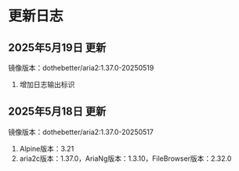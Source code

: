 # 更新日志

## 2025年5月19日 更新
镜像版本：dothebetter/aria2:1.37.0-20250519
1. 增加日志输出标识

## 2025年5月18日 更新
镜像版本：dothebetter/aria2:1.37.0-20250517
1. Alpine版本：3.21
2. aria2c版本：1.37.0，AriaNg版本：1.3.10，FileBrowser版本：2.32.0